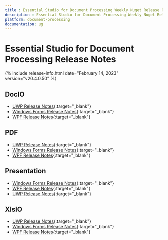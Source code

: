 ```yaml
---
title : Essential Studio for Document Processing Weekly Nuget Release Release Notes  
description : Essential Studio for Document Processing Weekly Nuget Release Release Notes  
platform: document-processing
documentation: ug
---
```


# Essential Studio for Document Processing  Release Notes  

{% include release-info.html date="February 14, 2023" version="v20.4.0.50" %} 

## DocIO

* [UWP Release Notes](/uwp/release-notes/v20.4.0.50#docio){:target="_blank"}
* [Windows Forms Release Notes](/windowsforms/release-notes/v20.4.0.50#docio){:target="_blank"}
* [WPF Release Notes](/wpf/release-notes/v20.4.0.50#docio){:target="_blank"}


## PDF

* [UWP Release Notes](/uwp/release-notes/v20.4.0.50#pdf){:target="_blank"}
* [Windows Forms Release Notes](/windowsforms/release-notes/v20.4.0.50#pdf){:target="_blank"}
* [WPF Release Notes](/wpf/release-notes/v20.4.0.50#pdf){:target="_blank"}


## Presentation

* [Windows Forms Release Notes](/windowsforms/release-notes/v20.4.0.50#presentation){:target="_blank"}
* [WPF Release Notes](/wpf/release-notes/v20.4.0.50#presentation){:target="_blank"}
* [UWP Release Notes](/uwp/release-notes/v20.4.0.50#presentation){:target="_blank"}


## XlsIO

* [UWP Release Notes](/uwp/release-notes/v20.4.0.50#xlsio){:target="_blank"}
* [Windows Forms Release Notes](/windowsforms/release-notes/v20.4.0.50#xlsio){:target="_blank"}
* [WPF Release Notes](/wpf/release-notes/v20.4.0.50#xlsio){:target="_blank"}



